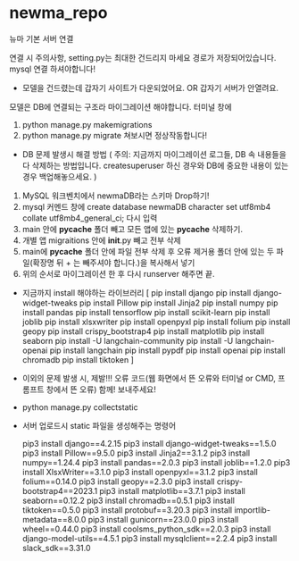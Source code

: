 # newma_repo
 뉴마 기본 서버 연결

연결 시 주의사항, setting.py는 최대한 건드리지 마세요 경로가 저장되어있습니다.
mysql 연결 하셔야합니다!


* 모델을 건드렸는데 갑자기 사이트가 다운되었어요. OR 갑자기 서버가 안열려요.

모델은 DB에 연결되는 구조라 마이그레이션 해야합니다.
터미널 창에 
1. python manage.py makemigrations
2. python manage.py migrate
쳐보시면 정상작동합니다!


* DB 문제 발생시 해결 방법
( 주의: 지금까지 마이그레이션 로그들, DB 속 내용들을 다 삭제하는 방법입니다. createsuperuser 하신 경우와 DB에 중요한 내용이 있는 경우 백업해놓으세요. )

1. MySQL 워크벤치에서 newmaDB라는 스키마 Drop하기!
2. mysql 커멘드 창에 create database newmaDB character set utf8mb4 collate utf8mb4_general_ci; 다시 입력
3. main 안에 __pycache__ 폴더 빼고 모든 앱에 있는 __pycache__ 삭제하기.
4. 개별 앱 migraitions 안에 __init__.py 빼고 전부 삭제
5. main에 __pycache__ 폴더 안에 파일 전부 삭제 후 오류 제거용 폴더 안에 있는 두 파일(확장명 뒤 + 는 빼주셔야 합니다.)을 복사해서 넣기
6. 위의 순서로 마이그레이션 한 후 다시 runserver 해주면 끝.



* 지금까지 install 해야하는 라이브러리
[
    pip install django
    pip install django-widget-tweaks
    pip install Pillow
    pip install Jinja2
    pip install numpy
    pip install pandas
    pip install tensorflow
    pip install scikit-learn
    pip install joblib
    pip install xlsxwriter
    pip install openpyxl
    pip install folium
    pip install geopy
    pip install crispy_bootstrap4
    pip install matplotlib
    pip install seaborn
    pip install -U langchain-community
    pip install -U langchain-openai
    pip install langchain
    pip install pypdf
    pip install openai
    pip install chromadb
    pip install tiktoken
]

* 이외의 문제 발생 시, 제발!!! 오류 코드(웹 화면에서 뜬 오류와 터미널 or CMD, 프롬프트 창에서 뜬 오류) 함께! 보내주세요!

+ python manage.py collectstatic
+ 서버 업로드시 static 파일을 생성해주는 명령어

    pip3 install django==4.2.15
    pip3 install django-widget-tweaks==1.5.0
    pip3 install Pillow==9.5.0
    pip3 install Jinja2==3.1.2
    pip3 install numpy==1.24.4
    pip3 install pandas==2.0.3
    pip3 install joblib==1.2.0
    pip3 install XlsxWriter==3.1.0
    pip3 install openpyxl==3.1.2
    pip3 install folium==0.14.0
    pip3 install geopy==2.3.0
    pip3 install crispy-bootstrap4==2023.1
    pip3 install matplotlib==3.7.1
    pip3 install seaborn==0.12.2
    pip3 install chromadb==0.5.1
    pip3 install tiktoken==0.5.0
    pip3 install protobuf==3.20.3
    pip3 install importlib-metadata==8.0.0
    pip3 install gunicorn==23.0.0
    pip3 install wheel==0.44.0
    pip3 install coolsms_python_sdk==2.0.3
    pip3 install django-model-utils==4.5.1
    pip3 install mysqlclient==2.2.4
    pip3 install slack_sdk==3.31.0
